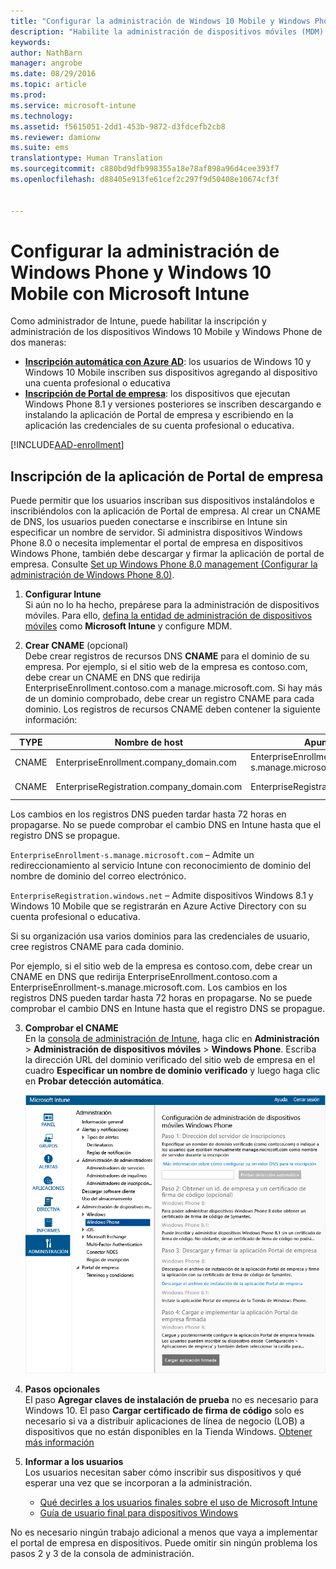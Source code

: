 ```yaml
---
title: "Configurar la administración de Windows 10 Mobile y Windows Phone | Microsoft Intune"
description: "Habilite la administración de dispositivos móviles (MDM) para dispositivos Windows 10 Mobile o Windows Phone con Microsoft Intune."
keywords: 
author: NathBarn
manager: angrobe
ms.date: 08/29/2016
ms.topic: article
ms.prod: 
ms.service: microsoft-intune
ms.technology: 
ms.assetid: f5615051-2dd1-453b-9872-d3fdcefb2cb8
ms.reviewer: damionw
ms.suite: ems
translationtype: Human Translation
ms.sourcegitcommit: c880bd9dfb998355a18e78af898a96d4cee393f7
ms.openlocfilehash: d88405e913fe61cef2c297f9d50408e10674cf3f


---
```



# Configurar la administración de Windows Phone y Windows 10 Mobile con Microsoft Intune

Como administrador de Intune, puede habilitar la inscripción y administración de los dispositivos Windows 10 Mobile y Windows Phone de dos maneras:

- **[Inscripción automática con Azure AD](#azure-active-directory-enrollment)**: los usuarios de Windows 10 y Windows 10 Mobile inscriben sus dispositivos agregando al dispositivo una cuenta profesional o educativa
- **[Inscripción de Portal de empresa](#company-portal-app-enrollment)**: los dispositivos que ejecutan Windows Phone 8.1 y versiones posteriores se inscriben descargando e instalando la aplicación de Portal de empresa y escribiendo en la aplicación las credenciales de su cuenta profesional o educativa.


[!INCLUDE[AAD-enrollment](../includes/win10-automatic-enrollment-aad.md)]

## Inscripción de la aplicación de Portal de empresa
Puede permitir que los usuarios inscriban sus dispositivos instalándolos e inscribiéndolos con la aplicación de Portal de empresa. Al crear un CNAME de DNS, los usuarios pueden conectarse e inscribirse en Intune sin especificar un nombre de servidor. Si administra dispositivos Windows Phone 8.0 o necesita implementar el portal de empresa en dispositivos Windows Phone, también debe descargar y firmar la aplicación de portal de empresa. Consulte [Set up Windows Phone 8.0 management (Configurar la administración de Windows Phone 8.0)](set-up-windows-phone-8.0-management-with-microsoft-intune.md).

1.  **Configurar Intune**<br>Si aún no lo ha hecho, prepárese para la administración de dispositivos móviles. Para ello, [defina la entidad de administración de dispositivos móviles](prerequisites-for-enrollment.md#set-mobile-device-management-authority) como **Microsoft Intune** y configure MDM.

2.  **Crear CNAME** (opcional)<br>Debe crear registros de recursos DNS **CNAME** para el dominio de su empresa. Por ejemplo, si el sitio web de la empresa es contoso.com, debe crear un CNAME en DNS que redirija EnterpriseEnrollment.contoso.com a manage.microsoft.com. Si hay más de un dominio comprobado, debe crear un registro CNAME para cada dominio. Los registros de recursos CNAME deben contener la siguiente información:

  |TYPE|Nombre de host|Apunta a|TTL|
  |--------|-------------|-------------|-------|
  |CNAME|EnterpriseEnrollment.company_domain.com|EnterpriseEnrollment-s.manage.microsoft.com |1 hora|
  |CNAME|EnterpriseRegistration.company_domain.com|EnterpriseRegistration.windows.net|1 hora|
  Los cambios en los registros DNS pueden tardar hasta 72 horas en propagarse. No se puede comprobar el cambio DNS en Intune hasta que el registro DNS se propague.

  `EnterpriseEnrollment-s.manage.microsoft.com` – Admite un redireccionamiento al servicio Intune con reconocimiento de dominio del nombre de dominio del correo electrónico.

  `EnterpriseRegistration.windows.net` – Admite dispositivos Windows 8.1 y Windows 10 Mobile que se registrarán en Azure Active Directory con su cuenta profesional o educativa.

  Si su organización usa varios dominios para las credenciales de usuario, cree registros CNAME para cada dominio.

  Por ejemplo, si el sitio web de la empresa es contoso.com, debe crear un CNAME en DNS que redirija EnterpriseEnrollment.contoso.com a EnterpriseEnrollment-s.manage.microsoft.com. Los cambios en los registros DNS pueden tardar hasta 72 horas en propagarse. No se puede comprobar el cambio DNS en Intune hasta que el registro DNS se propague.

3.  **Comprobar el CNAME**<br>En la [consola de administración de Intune](http://manage.microsoft.com), haga clic en **Administración** &gt; **Administración de dispositivos móviles** &gt; **Windows Phone**. Escriba la dirección URL del dominio verificado del sitio web de empresa en el cuadro **Especificar un nombre de dominio verificado** y luego haga clic en **Probar detección automática**.

    ![Configurar la administración de dispositivos móviles para el cuadro de diálogo de Windows](../media/windows-phone-enrollment.png)

4.  **Pasos opcionales**<br>El paso **Agregar claves de instalación de prueba** no es necesario para Windows 10. El paso **Cargar certificado de firma de código** solo es necesario si va a distribuir aplicaciones de línea de negocio (LOB) a dispositivos que no están disponibles en la Tienda Windows. [Obtener más información](set-up-windows-phone-8.0-management-with-microsoft-intune.md)

5.  **Informar a los usuarios**<br>Los usuarios necesitan saber cómo inscribir sus dispositivos y qué esperar una vez que se incorporan a la administración.
    - [Qué decirles a los usuarios finales sobre el uso de Microsoft Intune](what-to-tell-your-end-users-about-using-microsoft-intune.md)
    - [Guía de usuario final para dispositivos Windows](../enduser/using-your-windows-device-with-intune.md)

No es necesario ningún trabajo adicional a menos que vaya a implementar el portal de empresa en dispositivos.  Puede omitir sin ningún problema los pasos 2 y 3 de la consola de administración.



<!--HONumber=Sep16_HO4-->


